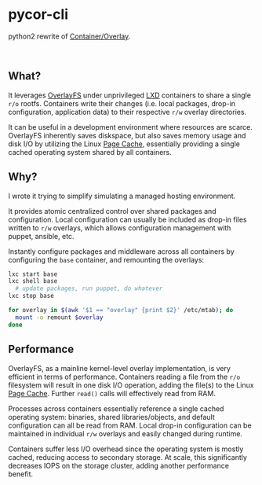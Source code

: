 # pycor-cli
python2 rewrite of [Container/Overlay](https://github.com/Jayfrown/container-overlay).

&nbsp;

## What?
It leverages [OverlayFS](https://wiki.archlinux.org/index.php/Overlay_filesystem) under unprivileged [LXD](https://linuxcontainers.org/lxd/introduction/) containers to share a single `r/o` rootfs. Containers write their changes (i.e. local packages, drop-in configuration, application data) to their respective `r/w` overlay directories.

It can be useful in a development environment where resources are scarce. OverlayFS inherently saves diskspace, but also saves memory usage and disk I/O by utilizing the Linux [Page Cache](https://en.wikipedia.org/wiki/Page_cache), essentially providing a single cached operating system shared by all containers.

## Why?
I wrote it trying to simplify simulating a managed hosting environment.

It provides atomic centralized control over shared packages and configuration. Local configuration can usually be included as drop-in files written to `r/w` overlays, which allows configuration management with puppet, ansible, etc.

Instantly configure packages and middleware across all containers by configuring the `base` container, and remounting the overlays:
```bash
lxc start base
lxc shell base
  # update packages, run puppet, do whatever
lxc stop base

for overlay in $(awk '$1 == "overlay" {print $2}' /etc/mtab); do
  mount -o remount $overlay
done
```

## Performance
OverlayFS, as a mainline kernel-level overlay implementation, is very efficient in terms of performance. Containers reading a file from the `r/o` filesystem will result in one disk I/O operation, adding the file(s) to the Linux [Page Cache](https://en.wikipedia.org/wiki/Page_cache). Further `read()` calls will effectively read from RAM.

Processes across containers essentially reference a single cached operating system: binaries, shared libraries/objects, and default configuration can all be read from RAM. Local drop-in configuration can be maintained in individual `r/w` overlays and easily changed during runtime.

Containers suffer less I/O overhead since the operating system is mostly cached, reducing access to secondary storage. At scale, this significantly decreases IOPS on the storage cluster, adding another performance benefit.
